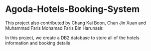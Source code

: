 # Agoda-Hotels-Booking-System

This project also contributed by Chang Kai Boon, Chan Jin Xuan and Muhammad Faris Mohamad Faris Bin Harunasir.

In this project, we create a DB2 database to store all of the hotels information and booking details
